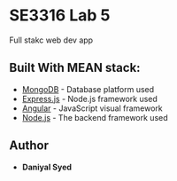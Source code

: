 # SE3316 Lab 5

Full stakc web dev app

## Built With MEAN stack:

- [MongoDB](https://www.mongodb.com/) - Database platform used
- [Express.js](https://github.com/expressjs/express) - Node.js framework used
- [Angular](https://www.angular.io/) - JavaScript visual framework
- [Node.js](https://nodejs.org) - The backend framework used

## Author

- **Daniyal Syed**
